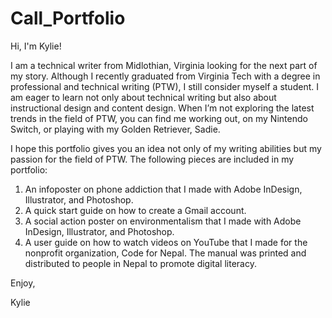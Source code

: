 # Call_Portfolio

Hi, I'm Kylie!

I am a technical writer from Midlothian, Virginia looking for the next part of my story. Although I recently graduated from Virginia Tech with a degree in professional and technical writing (PTW), I still consider myself a student. I am eager to learn not only about technical writing but also about instructional design and content design. When I’m not exploring the latest trends in the field of PTW, you can find me working out, on my Nintendo Switch, or playing with my Golden Retriever, Sadie.

I hope this portfolio gives you an idea not only of my writing abilities but my passion for the field of PTW. The following pieces are included in my portfolio:

1. An infoposter on phone addiction that I made with Adobe InDesign, Illustrator, and Photoshop.
2. A quick start guide on how to create a Gmail account.
3. A social action poster on environmentalism that I made with Adobe InDesign, Illustrator, and Photoshop.
4. A user guide on how to watch videos on YouTube that I made for the nonprofit organization, Code for Nepal. The manual was printed and distributed to people in Nepal to promote digital literacy.

Enjoy,

Kylie
